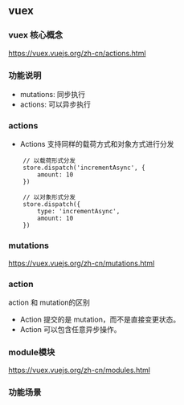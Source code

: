 ## vuex

### vuex 核心概念
https://vuex.vuejs.org/zh-cn/actions.html

### 功能说明
* mutations: 同步执行
* actions: 可以异步执行

### actions
* Actions 支持同样的载荷方式和对象方式进行分发
```
    // 以载荷形式分发
    store.dispatch('incrementAsync', {
        amount: 10
    })

    // 以对象形式分发
    store.dispatch({
        type: 'incrementAsync',
        amount: 10
    })
```

### mutations
https://vuex.vuejs.org/zh-cn/mutations.html


### action
action 和 mutation的区别
- Action 提交的是 mutation，而不是直接变更状态。
- Action 可以包含任意异步操作。

### module模块
https://vuex.vuejs.org/zh-cn/modules.html


### 功能场景



